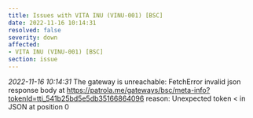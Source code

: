 ```yaml
---
title: Issues with VITA INU (VINU-001) [BSC]
date: 2022-11-16 10:14:31
resolved: false
severity: down
affected:
- VITA INU (VINU-001) [BSC]
section: issue
---
```


*2022-11-16 10:14:31* The gateway is unreachable: FetchError invalid json response body at https://patrola.me/gateways/bsc/meta-info?tokenId=tti_541b25bd5e5db35166864096 reason: Unexpected token < in JSON at position 0